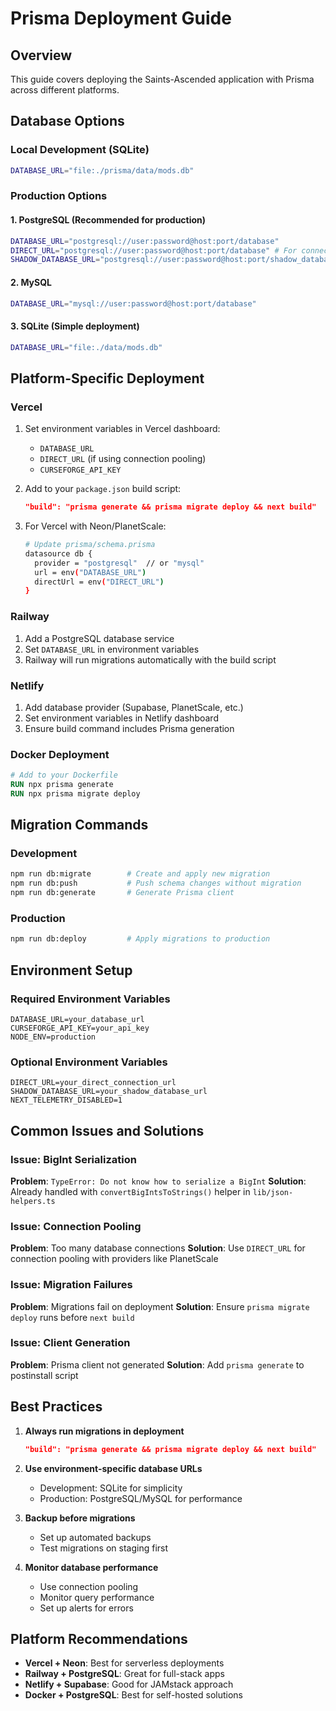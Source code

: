 # Prisma Deployment Guide

## Overview
This guide covers deploying the Saints-Ascended application with Prisma across different platforms.

## Database Options

### Local Development (SQLite)
```bash
DATABASE_URL="file:./prisma/data/mods.db"
```

### Production Options

#### 1. PostgreSQL (Recommended for production)
```bash
DATABASE_URL="postgresql://user:password@host:port/database"
DIRECT_URL="postgresql://user:password@host:port/database" # For connection pooling
SHADOW_DATABASE_URL="postgresql://user:password@host:port/shadow_database" # For migrations
```

#### 2. MySQL
```bash
DATABASE_URL="mysql://user:password@host:port/database"
```

#### 3. SQLite (Simple deployment)
```bash
DATABASE_URL="file:./data/mods.db"
```

## Platform-Specific Deployment

### Vercel
1. Set environment variables in Vercel dashboard:
   - `DATABASE_URL`
   - `DIRECT_URL` (if using connection pooling)
   - `CURSEFORGE_API_KEY`

2. Add to your `package.json` build script:
   ```json
   "build": "prisma generate && prisma migrate deploy && next build"
   ```

3. For Vercel with Neon/PlanetScale:
   ```bash
   # Update prisma/schema.prisma
   datasource db {
     provider = "postgresql"  // or "mysql"
     url = env("DATABASE_URL")
     directUrl = env("DIRECT_URL")
   }
   ```

### Railway
1. Add a PostgreSQL database service
2. Set `DATABASE_URL` in environment variables
3. Railway will run migrations automatically with the build script

### Netlify
1. Add database provider (Supabase, PlanetScale, etc.)
2. Set environment variables in Netlify dashboard
3. Ensure build command includes Prisma generation

### Docker Deployment
```dockerfile
# Add to your Dockerfile
RUN npx prisma generate
RUN npx prisma migrate deploy
```

## Migration Commands

### Development
```bash
npm run db:migrate        # Create and apply new migration
npm run db:push           # Push schema changes without migration
npm run db:generate       # Generate Prisma client
```

### Production
```bash
npm run db:deploy         # Apply migrations to production
```

## Environment Setup

### Required Environment Variables
```env
DATABASE_URL=your_database_url
CURSEFORGE_API_KEY=your_api_key
NODE_ENV=production
```

### Optional Environment Variables
```env
DIRECT_URL=your_direct_connection_url
SHADOW_DATABASE_URL=your_shadow_database_url
NEXT_TELEMETRY_DISABLED=1
```

## Common Issues and Solutions

### Issue: BigInt Serialization
**Problem**: `TypeError: Do not know how to serialize a BigInt`
**Solution**: Already handled with `convertBigIntsToStrings()` helper in `lib/json-helpers.ts`

### Issue: Connection Pooling
**Problem**: Too many database connections
**Solution**: Use `DIRECT_URL` for connection pooling with providers like PlanetScale

### Issue: Migration Failures
**Problem**: Migrations fail on deployment
**Solution**: Ensure `prisma migrate deploy` runs before `next build`

### Issue: Client Generation
**Problem**: Prisma client not generated
**Solution**: Add `prisma generate` to postinstall script

## Best Practices

1. **Always run migrations in deployment**
   ```json
   "build": "prisma generate && prisma migrate deploy && next build"
   ```

2. **Use environment-specific database URLs**
   - Development: SQLite for simplicity
   - Production: PostgreSQL/MySQL for performance

3. **Backup before migrations**
   - Set up automated backups
   - Test migrations on staging first

4. **Monitor database performance**
   - Use connection pooling
   - Monitor query performance
   - Set up alerts for errors

## Platform Recommendations

- **Vercel + Neon**: Best for serverless deployments
- **Railway + PostgreSQL**: Great for full-stack apps
- **Netlify + Supabase**: Good for JAMstack approach
- **Docker + PostgreSQL**: Best for self-hosted solutions 